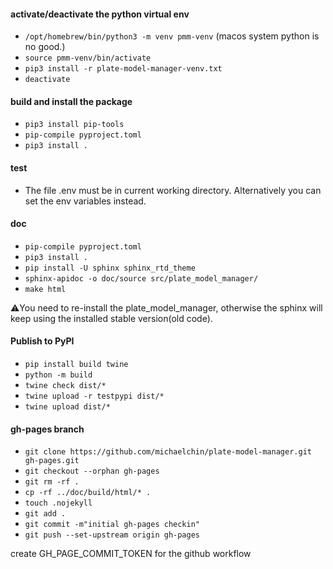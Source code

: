 #### activate/deactivate the python virtual env

- `/opt/homebrew/bin/python3 -m venv pmm-venv` (macos system python is no good.)
- `source pmm-venv/bin/activate`
- `pip3 install -r plate-model-manager-venv.txt`
- `deactivate`

#### build and install the package

- `pip3 install pip-tools`
- `pip-compile pyproject.toml`
- `pip3 install .`

#### test

- The file .env must be in current working directory. Alternatively you can set the env variables instead.

#### doc

- `pip-compile pyproject.toml`
- `pip3 install .`
- `pip install -U sphinx sphinx_rtd_theme`
- `sphinx-apidoc -o doc/source src/plate_model_manager/`
- `make html`

⚠️You need to re-install the plate_model_manager, otherwise the sphinx will keep using the installed stable version(old code).

#### Publish to PyPI

- `pip install build twine`
- `python -m build`
- `twine check dist/*`
- `twine upload -r testpypi dist/*`
- `twine upload dist/*`

#### gh-pages branch

- `git clone https://github.com/michaelchin/plate-model-manager.git gh-pages.git`
- `git checkout --orphan gh-pages`
- `git rm -rf .`
- `cp -rf ../doc/build/html/* .`
- `touch .nojekyll`
- `git add .`
- `git commit -m"initial gh-pages checkin"`
- `git push --set-upstream origin gh-pages`

create GH_PAGE_COMMIT_TOKEN for the github workflow
